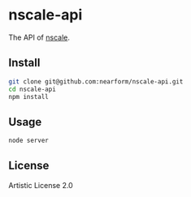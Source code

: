 # nscale-api

The API of [nscale](http://github.com/nearform/nscale).

Install
------

```sh
git clone git@github.com:nearform/nscale-api.git
cd nscale-api
npm install
```

Usage
-----

```sh
node server
```

License
-------

Artistic License 2.0

